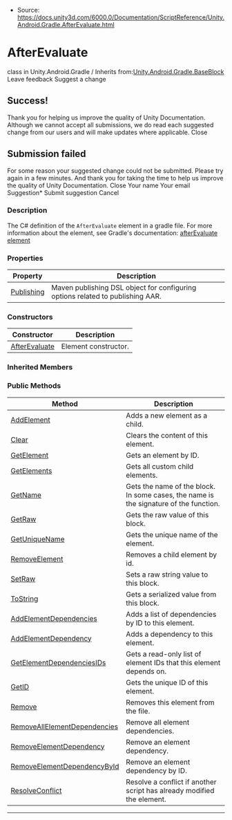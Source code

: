 * Source: https://docs.unity3d.com/6000.0/Documentation/ScriptReference/Unity.Android.Gradle.AfterEvaluate.html

# AfterEvaluate
class in Unity.Android.Gradle
/
Inherits from:[Unity.Android.Gradle.BaseBlock](https://docs.unity3d.com/6000.0/Documentation/ScriptReference/Unity.Android.Gradle.BaseBlock.html)
Leave feedback
Suggest a change
## Success!
Thank you for helping us improve the quality of Unity Documentation. Although we cannot accept all submissions, we do read each suggested change from our users and will make updates where applicable.
Close
## Submission failed
For some reason your suggested change could not be submitted. Please <a>try again</a> in a few minutes. And thank you for taking the time to help us improve the quality of Unity Documentation.
Close
Your name Your email Suggestion* Submit suggestion
Cancel
### Description
The C# definition of the `AfterEvaluate` element in a gradle file.
For more information about the element, see Gradle's documentation: [afterEvaluate element](https://docs.gradle.org/current/javadoc/org/gradle/api/Project.html#afterEvaluate-org.gradle.api.Action-)
### Properties
Property | Description  
---|---  
[Publishing](https://docs.unity3d.com/6000.0/Documentation/ScriptReference/Unity.Android.Gradle.AfterEvaluate.Publishing.html) | Maven publishing DSL object for configuring options related to publishing AAR.  
### Constructors
Constructor | Description  
---|---  
[AfterEvaluate](https://docs.unity3d.com/6000.0/Documentation/ScriptReference/Unity.Android.Gradle.AfterEvaluate-ctor.html) | Element constructor.  
### Inherited Members
### Public Methods
Method | Description  
---|---  
[AddElement](https://docs.unity3d.com/6000.0/Documentation/ScriptReference/Unity.Android.Gradle.BaseBlock.AddElement.html) | Adds a new element as a child.  
[Clear](https://docs.unity3d.com/6000.0/Documentation/ScriptReference/Unity.Android.Gradle.BaseBlock.Clear.html) | Clears the content of this element.  
[GetElement](https://docs.unity3d.com/6000.0/Documentation/ScriptReference/Unity.Android.Gradle.BaseBlock.GetElement.html) | Gets an element by ID.  
[GetElements](https://docs.unity3d.com/6000.0/Documentation/ScriptReference/Unity.Android.Gradle.BaseBlock.GetElements.html) | Gets all custom child elements.  
[GetName](https://docs.unity3d.com/6000.0/Documentation/ScriptReference/Unity.Android.Gradle.BaseBlock.GetName.html) | Gets the name of the block. In some cases, the name is the signature of the function.  
[GetRaw](https://docs.unity3d.com/6000.0/Documentation/ScriptReference/Unity.Android.Gradle.BaseBlock.GetRaw.html) | Gets the raw value of this block.  
[GetUniqueName](https://docs.unity3d.com/6000.0/Documentation/ScriptReference/Unity.Android.Gradle.BaseBlock.GetUniqueName.html) | Gets the unique name of the element.  
[RemoveElement](https://docs.unity3d.com/6000.0/Documentation/ScriptReference/Unity.Android.Gradle.BaseBlock.RemoveElement.html) | Removes a child element by id.  
[SetRaw](https://docs.unity3d.com/6000.0/Documentation/ScriptReference/Unity.Android.Gradle.BaseBlock.SetRaw.html) | Sets a raw string value to this block.  
[ToString](https://docs.unity3d.com/6000.0/Documentation/ScriptReference/Unity.Android.Gradle.BaseBlock.ToString.html) | Gets a serialized value from this block.  
[AddElementDependencies](https://docs.unity3d.com/6000.0/Documentation/ScriptReference/Unity.Android.Gradle.BaseElement.AddElementDependencies.html) | Adds a list of dependencies by ID to this element.  
[AddElementDependency](https://docs.unity3d.com/6000.0/Documentation/ScriptReference/Unity.Android.Gradle.BaseElement.AddElementDependency.html) | Adds a dependency to this element.  
[GetElementDependenciesIDs](https://docs.unity3d.com/6000.0/Documentation/ScriptReference/Unity.Android.Gradle.BaseElement.GetElementDependenciesIDs.html) | Gets a read-only list of element IDs that this element depends on.  
[GetID](https://docs.unity3d.com/6000.0/Documentation/ScriptReference/Unity.Android.Gradle.BaseElement.GetID.html) | Gets the unique ID of this element.  
[Remove](https://docs.unity3d.com/6000.0/Documentation/ScriptReference/Unity.Android.Gradle.BaseElement.Remove.html) | Removes this element from the file.  
[RemoveAllElementDependencies](https://docs.unity3d.com/6000.0/Documentation/ScriptReference/Unity.Android.Gradle.BaseElement.RemoveAllElementDependencies.html) | Remove all element dependencies.  
[RemoveElementDependency](https://docs.unity3d.com/6000.0/Documentation/ScriptReference/Unity.Android.Gradle.BaseElement.RemoveElementDependency.html) | Remove an element dependency.  
[RemoveElementDependencyById](https://docs.unity3d.com/6000.0/Documentation/ScriptReference/Unity.Android.Gradle.BaseElement.RemoveElementDependencyById.html) | Remove an element dependency by ID.  
[ResolveConflict](https://docs.unity3d.com/6000.0/Documentation/ScriptReference/Unity.Android.Gradle.BaseElement.ResolveConflict.html) | Resolve a conflict if another script has already modified the element.  
* * *

